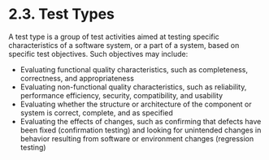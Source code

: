 # 2.3. Test Types

A test type is a group of test activities aimed at testing specific characteristics of a software system, or a part of a system, based on specific test objectives. Such objectives may include:

* Evaluating functional quality characteristics, such as completeness, correctness, and appropriateness
* Evaluating non-functional quality characteristics, such as reliability, performance efficiency, security, compatibility, and usability 
* Evaluating whether the structure or architecture of the component or system is correct, complete, and as specified 
* Evaluating the effects of changes, such as confirming that defects have been fixed \(confirmation testing\) and looking for unintended changes in behavior resulting from software or environment changes \(regression testing\)

